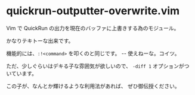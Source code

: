 quickrun-outputter-overwrite.vim
================================

Vim で QuickRun の出力を現在のバッファに上書きする為のモジュール。

かなりテキトーな出来です。

機能的には、`:!<command>` を叩くのと同じです。
-- 使えねーな。コイツ。

ただ、少しぐらいはデキる子な雰囲気が欲しいので、
`-diff 1` オプションがついています。

この子が、なんとか輝けるような利用法があれば、
ぜひ御伝授ください。
